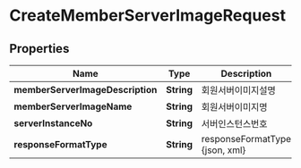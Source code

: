 
# CreateMemberServerImageRequest

## Properties
Name | Type | Description | Notes
------------ | ------------- | ------------- | -------------
**memberServerImageDescription** | **String** | 회원서버이미지설명 |  [optional]
**memberServerImageName** | **String** | 회원서버이미지명 |  [optional]
**serverInstanceNo** | **String** | 서버인스턴스번호 | 
**responseFormatType** | **String** | responseFormatType {json, xml} |  [optional]



